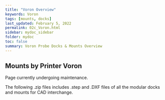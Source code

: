 ```yaml
---
title: "Voron Overview"
keywords: Voron
tags: [mounts, docks]
last_updated: February 5, 2022
permalink: 02c_Voron.html
sidebar: mydoc_sidebar
folder: mydoc
toc: false
summary: Voron Probe Docks & Mounts Overview 
---
```


## Mounts by Printer Voron
Page currently undergoing maintenance. 

The following .zip files includes .step and .DXF files of all the modular docks and mounts for CAD interchange.
